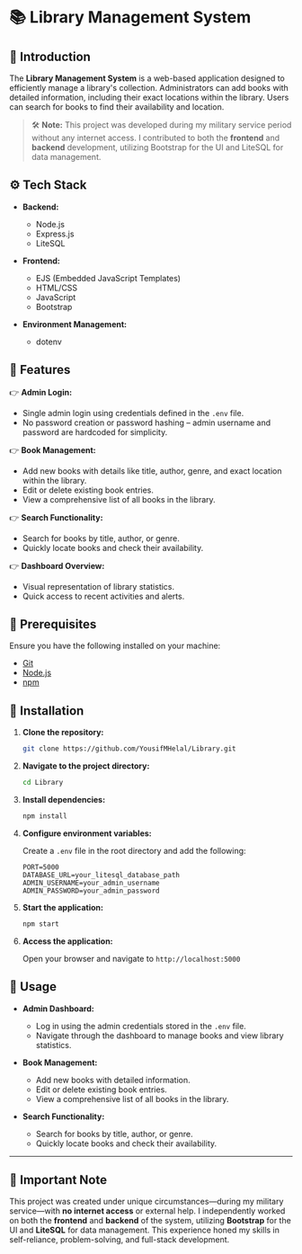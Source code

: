 # 📚 Library Management System

## <a name="introduction">🎉 Introduction</a>

The **Library Management System** is a web-based application designed to efficiently manage a library's collection. Administrators can add books with detailed information, including their exact locations within the library. Users can search for books to find their availability and location.

> 🛠️ **Note:** This project was developed during my military service period without any internet access. I contributed to both the **frontend** and **backend** development, utilizing Bootstrap for the UI and LiteSQL for data management.

## <a name="tech-stack">⚙️ Tech Stack</a>

- **Backend:**
  - Node.js
  - Express.js
  - LiteSQL

- **Frontend:**
  - EJS (Embedded JavaScript Templates)
  - HTML/CSS
  - JavaScript
  - Bootstrap

- **Environment Management:**
  - dotenv

## <a name="features">🔋 Features</a>

👉 **Admin Login:**
- Single admin login using credentials defined in the `.env` file.
- No password creation or password hashing – admin username and password are hardcoded for simplicity.

👉 **Book Management:**
- Add new books with details like title, author, genre, and exact location within the library.
- Edit or delete existing book entries.
- View a comprehensive list of all books in the library.

👉 **Search Functionality:**
- Search for books by title, author, or genre.
- Quickly locate books and check their availability.

👉 **Dashboard Overview:**
- Visual representation of library statistics.
- Quick access to recent activities and alerts.

## <a name="prerequisites">🔧 Prerequisites</a>

Ensure you have the following installed on your machine:

- [Git](https://git-scm.com/)
- [Node.js](https://nodejs.org/)
- [npm](https://www.npmjs.com/)

## <a name="installation">🚀 Installation</a>

1. **Clone the repository:**
    ```bash
    git clone https://github.com/YousifMHelal/Library.git
    ```

2. **Navigate to the project directory:**
    ```bash
    cd Library
    ```

3. **Install dependencies:**
    ```bash
    npm install
    ```

4. **Configure environment variables:**

    Create a `.env` file in the root directory and add the following:

    ```env
    PORT=5000
    DATABASE_URL=your_litesql_database_path
    ADMIN_USERNAME=your_admin_username
    ADMIN_PASSWORD=your_admin_password
    ```

5. **Start the application:**
    ```bash
    npm start
    ```

6. **Access the application:**

    Open your browser and navigate to `http://localhost:5000`

## <a name="usage">📘 Usage</a>

- **Admin Dashboard:**
  - Log in using the admin credentials stored in the `.env` file.
  - Navigate through the dashboard to manage books and view library statistics.

- **Book Management:**
  - Add new books with detailed information.
  - Edit or delete existing book entries.
  - View a comprehensive list of all books in the library.

- **Search Functionality:**
  - Search for books by title, author, or genre.
  - Quickly locate books and check their availability.

---

## <a name="note">📌 Important Note</a>

This project was created under unique circumstances—during my military service—with **no internet access** or external help. I independently worked on both the **frontend** and **backend** of the system, utilizing **Bootstrap** for the UI and **LiteSQL** for data management. This experience honed my skills in self-reliance, problem-solving, and full-stack development.
